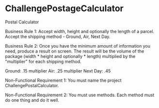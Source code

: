 # ChallengePostageCalculator

Postal Calculator

Business Rule 1: Accept width, height and optionally the length of a parcel.  Accept the shipping method - Ground, Air, Next Day.

Business Rule 2: Once you have the minimum amount of information you need, produce a result on screen.  The result will be the volume of the package (width * height and optionally * length) multiplied by the "multiplier" for each shipping method.

Ground: .15 multiplier
Air: .25 multiplier
Next Day: .45

Non-Functional Requirement 1: You must name the project ChallengePostalCalculator.

Non-Functional Requirement 2: You must use methods.  Each method must do one thing and do it well. 
